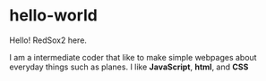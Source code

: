 # hello-world

Hello! RedSox2 here.

  I am a intermediate coder that like to make simple webpages about everyday things such as planes. I like **JavaScript**, **html**, and __CSS__
